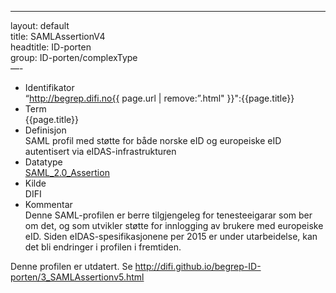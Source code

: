 -----

layout: default  
title: SAMLAssertionV4  
headtitle: ID-porten  
group: ID-porten/complexType  
—-

  - Identifikator  
    “http://begrep.difi.no{{ page.url | remove:”.html"
    }}":{{page.title}}
  - Term  
    {{page.title}}
  - Definisjon  
    SAML profil med støtte for både norske eID og europeiske eID
    autentisert via eIDAS-infrastrukturen
  - Datatype  
    [SAML\_2.0\_Assertion](http://en.wikipedia.org/wiki/SAML_2.0#SAML_2.0_Assertions)
  - Kilde  
    DIFI
  - Kommentar  
    Denne SAML-profilen er berre tilgjengeleg for tenesteeigarar som ber
    om det, og som utvikler støtte for innlogging av brukere med
    europeiske eID. Siden eIDAS-spesifikasjonene per 2015 er under
    utarbeidelse, kan det bli endringer i profilen i fremtiden.

Denne profilen er utdatert. Se
<http://difi.github.io/begrep-ID-porten/3_SAMLAssertionv5.html>
